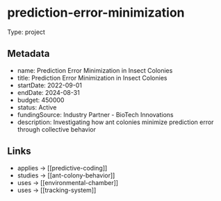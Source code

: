 # prediction-error-minimization

Type: project

## Metadata

- name: Prediction Error Minimization in Insect Colonies
- title: Prediction Error Minimization in Insect Colonies
- startDate: 2022-09-01
- endDate: 2024-08-31
- budget: 450000
- status: Active
- fundingSource: Industry Partner - BioTech Innovations
- description: Investigating how ant colonies minimize prediction error through collective behavior

## Links

- applies -> [[predictive-coding]]
- studies -> [[ant-colony-behavior]]
- uses -> [[environmental-chamber]]
- uses -> [[tracking-system]]
